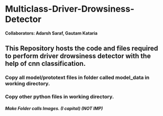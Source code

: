 # Multiclass-Driver-Drowsiness-Detector
#### Collaborators: Adarsh Saraf, Gautam Kataria
## This Repository hosts the code and files required to perform driver drowsiness detector with the help of cnn classification.


### Copy all model/prototext files in folder called model_data in working directory.
### Copy other python files in working directory.
##### Make Folder calls Images. (I capital) (NOT IMP)
